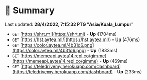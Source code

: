 # 📖 Summary
Last updated: **28/4/2022, 7:15:32 PTG "Asia/Kuala_Lumpur"**

- `GET` [https://shrt.ml](https://shrt.ml) - **Up** (1704ms)
- `GET` [https://hst.aytea.ml/](https://hst.aytea.ml/) - **Up** (476ms)
- `GET` [https://color.aytea.ml/4b31d6.png](https://color.aytea.ml/4b31d6.png) - **Up** (1833ms)
- `GET` [https://memeapi.aytea14.repl.co/gimme](https://memeapi.aytea14.repl.co/gimme) - **Up** (469ms)
- `GET` [https://teledrivemy.herokuapp.com/dashboard](https://teledrivemy.herokuapp.com/dashboard) - **Up** (233ms)
